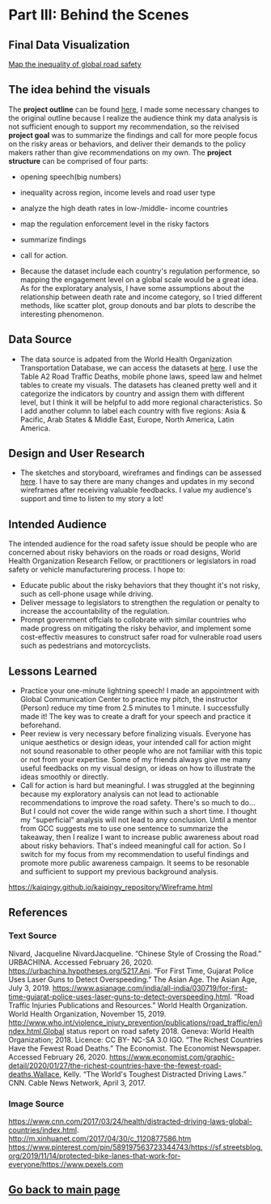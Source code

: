# Part III: Behind the Scenes
## Final Data Visualization 
[Map the inequality of global road safety](https://carnegiemellon.shorthandstories.com/pedestrians-safety-matters/index.html) 

## The idea behind the visuals
The **project outline** can be found [here](https://kaiqingy.github.io/kaiqingy_repository/Proposal.html), I made some necessary changes to the original outline because I realize the audience think my data analysis is not sufficient enough to support my recommendation, so the reivised **project goal** was to summarize the findings and call for more people focus on the risky areas or behaviors, and deliver their demands to the policy makers rather than give recommendations on my own. The **project structure** can be comprised of four parts: 
+ opening speech(big numbers)
+ inequality across region, income levels and road user type
+ analyze the high death rates in low-/middle- income countries
+ map the regulation enforcement level in the risky factors
+ summarize findings
+ call for action. 

+ Because the dataset include each country's regulation performence, so mapping the engagement level on a global scale would be a great idea. As for the exploratary analysis, I have some assumptions about the relationship between death rate and income category, so I tried different methods, like scatter plot, group donouts and bar plots to describe the interesting phenomenon.

## Data Source
+ The data source is adpated from the World Health Organization Transportation Database, we can access the datasets at [here](https://kaiqingy.github.io/kaiqingy_repository/Proposal.html). I use the Table A2 Road Traffic Deaths, mobile phone laws, speed law and helmet tables to create my visuals. The datasets has cleaned pretty well and it categorize the indicators by country and assign them with different level, but I think it will be helpful to add more regional characteristics. So I add another column to label each country with five regions: Asia & Pacific, Arab States & Middle East, Europe, North America, Latin America.

## Design and User Research
+ The sketches and storyboard, wireframes and findings can be assessed [here](https://kaiqingy.github.io/kaiqingy_repository/Wireframe.html). I have to say there are many changes and updates in my second wireframes after receiving valuable feedbacks. I value my audience's support and time to listen to my story a lot!

## Intended Audience
The intended audience for the road safety issue should be people who are concerned about risky behaviors on the roads or road designs, World Health Organization Research Fellow, or practitioners or legislators in road safety or vehicle manufacturering process. I hope to: 
+ Educate public about the risky behaviors that they thought it's not risky, such as cell-phone usage while driving. 
+ Deliver message to legislators to strengthen the regulation or penalty to increase the accountability of the regulation.
+ Prompt government offcials to collobrate with similar countries who made progress on mitigating the risky behavior, and implement some cost-effectiv measures to construct safer road for vulnerable road users such as pedestrians and motorcyclists.

## Lessons Learned
+ Practice your one-minute lightning speech! I made an appointment with Global Communication Center to practice my pitch, the instructor (Person) reduce my time from 2.5 minutes to 1 minute. I successfully made it! The key was to create a draft for your speech and practice it beforehand.
+ Peer review is very necessary before finalizing visuals. Everyone has unique aesthetics or design ideas, your intended call for action might not sound reasonable to other people who are not familiar with this topic or not from your expertise. Some of my friends always give me many useful feedbacks on my visual design, or ideas on how to illustrate the ideas smoothly or directly. 
+ Call for action is hard but meaningful. I was struggled at the beginning because my exploratory analysis can not lead to actionable recommendations to improve the road safety. There's so much to do... But I could not cover the wide range within such a short time. I thought my "superficial" analysis will not lead to any conclusion. Until a mentor from GCC suggests me to use one sentence to summarize the takeaway, then I realize I want to increase public awareness about road about risky behaviors. That's indeed meaningful call for action. So I switch for my focus from my recommendation to useful findings and promote more public awareness campaign. It seems to be resonable and sufficient to support my previous background analysis.


https://kaiqingy.github.io/kaiqingy_repository/Wireframe.html

## References
### Text Source 
Nivard, Jacqueline NivardJacqueline. “Chinese Style of Crossing the Road.” URBACHINA. Accessed February 26, 2020. https://urbachina.hypotheses.org/5217.Ani. 
“For First Time, Gujarat Police Uses Laser Guns to Detect Overspeeding.” The Asian Age. The Asian Age, July 3, 2019. https://www.asianage.com/india/all-india/030719/for-first-time-gujarat-police-uses-laser-guns-to-detect-overspeeding.html. 
“Road Traffic Injuries Publications and Resources.” World Health Organization. World Health Organization, November 15, 2019. http://www.who.int/violence_injury_prevention/publications/road_traffic/en/index.html.Global 
status report on road safety 2018. Geneva: World Health Organization; 2018. Licence: CC BY- NC-SA 3.0 IGO. “The Richest Countries Have the Fewest Road Deaths.” The Economist. The Economist Newspaper. Accessed February 26, 2020.
https://www.economist.com/graphic-detail/2020/01/27/the-richest-countries-have-the-fewest-road-deaths.Wallace, Kelly. “The World's Toughest Distracted Driving Laws.” CNN. Cable News Network, April 3, 2017. 
### Image Source
https://www.cnn.com/2017/03/24/health/distracted-driving-laws-global-countries/index.html.
http://m.xinhuanet.com/2017/04/30/c_1120877586.htm
https://www.pinterest.com/pin/589197563723344743/https://sf.streetsblog.org/2019/11/14/protected-bike-lanes-that-work-for-everyone/https://www.pexels.com

## [Go back to main page](/README.md)





